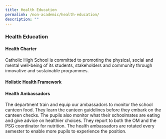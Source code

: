 ```yaml
---
title: Health Education
permalink: /non-academic/health-education/
description: ""
---
```

### Health Education

#### Health Charter

Catholic High School is committed to promoting the physical, social and mental well-being of its students, stakeholders and community through innovative and sustainable programmes.


#### Holistic Health Framework


#### Health Ambassadors 
The department train and equip our ambassadors to monitor the school canteen food. They learn the canteen guidelines before they embark on the canteen checks. The pupils also monitor what their schoolmates are eating and give advice on healthier choices. They report to both the OM and the PSG coordinator for nutrition. The health ambassadors are rotated every semester to enable more pupils to experience the position.
